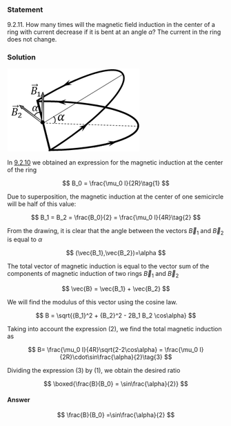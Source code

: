 ###  Statement

$9.2.11.$ How many times will the magnetic field induction in the center of a ring with current decrease if it is bent at an angle $\alpha$? The current in the ring does not change.

### Solution

![ Magnetic field induction at the center of a bent ring |306x191, 34%](../../img/9.2.11/9.2.11_1.png)

In [9.2.10](../9.2.10) we obtained an expression for the magnetic induction at the center of the ring

$$
B_0 = \frac{\mu_0 I}{2R}\tag{1}
$$

Due to superposition, the magnetic induction at the center of one semicircle will be half of this value:

$$
B_1 = B_2 = \frac{B_0}{2} = \frac{\mu_0 I}{4R}\tag{2}
$$

From the drawing, it is clear that the angle between the vectors $\vec{B}_1$ and $\vec{B}_2$ is equal to $\alpha$

$$
(\vec{B_1},\vec{B_2})=\alpha
$$

The total vector of magnetic induction is equal to the vector sum of the components of magnetic induction of two rings $\vec{B}_1$ and $\vec{B}_2$

$$
\vec{B} = \vec{B_1} + \vec{B_2}
$$

We will find the modulus of this vector using the cosine law.

$$
B = \sqrt{{B_1}^2 + {B_2}^2 - 2B_1 B_2 \cos\alpha}
$$

Taking into account the expression $(2)$, we find the total magnetic induction as

$$
B= \frac{\mu_0 I}{4R}\sqrt{2-2\cos\alpha} = \frac{\mu_0 I}{2R}\cdot\sin\frac{\alpha}{2}\tag{3}
$$

Dividing the expression $(3)$ by $(1)$, we obtain the desired ratio

$$
\boxed{\frac{B}{B_0} = \sin\frac{\alpha}{2}}
$$

#### Answer

$$
\frac{B}{B_0} =\sin\frac{\alpha}{2}
$$